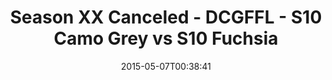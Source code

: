 ---
title: Season XX Canceled - DCGFFL - S10 Camo Grey vs S10 Fuchsia
teams-score:
- team: _teams/s10-camo-grey.md
  score:
- team: _teams/s10-fuchsia.md
  score: 12
mvp: Mark H. (Camo Grey), Trey P. (Fuchsia)
game-ball: N/A
season: 10
week: 9
date: '2015-05-07T00:38:41'
pageid: season-10-playoff-4423-vs-4425
---